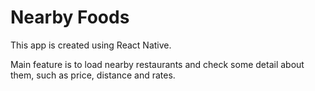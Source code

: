 # Nearby Foods
This app is created using React Native. 

Main feature is to load nearby restaurants and check some detail about them, such as price, distance and rates.
